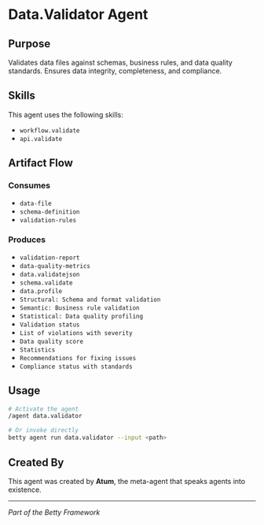 # Data.Validator Agent

## Purpose

Validates data files against schemas, business rules, and data quality standards. Ensures data integrity, completeness, and compliance.

## Skills

This agent uses the following skills:

- `workflow.validate`
- `api.validate`

## Artifact Flow

### Consumes

- `data-file`
- `schema-definition`
- `validation-rules`

### Produces

- `validation-report`
- `data-quality-metrics`
- `data.validatejson`
- `schema.validate`
- `data.profile`
- `Structural: Schema and format validation`
- `Semantic: Business rule validation`
- `Statistical: Data quality profiling`
- `Validation status`
- `List of violations with severity`
- `Data quality score`
- `Statistics`
- `Recommendations for fixing issues`
- `Compliance status with standards`

## Usage

```bash
# Activate the agent
/agent data.validator

# Or invoke directly
betty agent run data.validator --input <path>
```

## Created By

This agent was created by **Atum**, the meta-agent that speaks agents into existence.

---

*Part of the Betty Framework*
